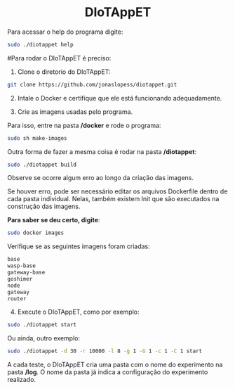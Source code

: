 <h1 align="center"> DIoTAppET </h1>


Para acessar o help do programa digite:


```bash
sudo ./diotappet help
```

#Para rodar o DIoTAppET é preciso:

1) Clone o diretorio do DIoTAppET:

```bash
git clone https://github.com/jonaslopess/diotappet.git
```

2) Intale o Docker e certifique que ele está funcionando adequadamente.

3) Crie as imagens usadas pelo programa.


Para isso, entre na pasta **/docker** e rode o programa:

```bash
sudo sh make-images
```


Outra forma de fazer a mesma coisa é rodar na pasta **/diotappet**:

```bash
sudo ./diotappet build
```


Observe se ocorre algum erro ao longo da criação das imagens.

Se houver erro, pode ser necessário editar os arquivos Dockerfile dentro de cada pasta individual. Nelas, também existem Init que são executados na construção das imagens.


**Para saber se deu certo, digite**:


```bash
sudo docker images
```

Verifique se as seguintes imagens foram criadas:

```bash
base
wasp-base
gateway-base
goshimer
node
gateway
router
```


4) Execute o DIoTAppET, como por exemplo:


```bash
sudo ./diotappet start
```


Ou ainda, outro exemplo:


```bash
sudo ./diotappet -d 30 -r 10000 -l 8 -g 1 -G 1 -c 1 -C 1 start
```


A cada teste, o DIoTAppET cria uma pasta com o nome do experimento na pasta **/log**. O nome da pasta já indica a configuração do experimento realizado.


